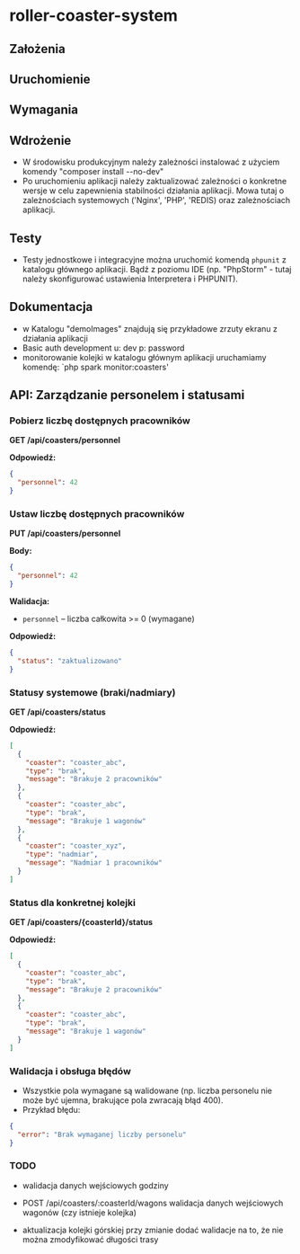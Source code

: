 # roller-coaster-system

## Założenia

## Uruchomienie

## Wymagania

## Wdrożenie

- W środowisku produkcyjnym należy zależności instalować z użyciem komendy "composer install --no-dev"
- Po uruchomieniu aplikacji należy zaktualizować zależności o konkretne wersje w celu zapewnienia stabilności działania
  aplikacji. Mowa tutaj o zależnościach systemowych ('Nginx', 'PHP', 'REDIS) oraz zależnościach aplikacji.

## Testy

- Testy jednostkowe i integracyjne można uruchomić komendą `phpunit` z katalogu głównego aplikacji. Bądź z poziomu IDE
  (np. "PhpStorm" - tutaj należy skonfigurować ustawienia Interpretera i PHPUNIT).

## Dokumentacja

- w Katalogu "demoImages" znajdują się przykładowe zrzuty ekranu z działania aplikacji
- Basic auth development u: dev p: password
- monitorowanie kolejki w katalogu głównym aplikacji uruchamiamy komendę: `php spark monitor:coasters'

## API: Zarządzanie personelem i statusami

### Pobierz liczbę dostępnych pracowników

**GET /api/coasters/personnel**

**Odpowiedź:**

```json
{
  "personnel": 42
}
```

### Ustaw liczbę dostępnych pracowników

**PUT /api/coasters/personnel**

**Body:**

```json
{
  "personnel": 42
}
```

**Walidacja:**

- `personnel` – liczba całkowita >= 0 (wymagane)

**Odpowiedź:**

```json
{
  "status": "zaktualizowano"
}
```

### Statusy systemowe (braki/nadmiary)

**GET /api/coasters/status**

**Odpowiedź:**

```json
[
  {
    "coaster": "coaster_abc",
    "type": "brak",
    "message": "Brakuje 2 pracowników"
  },
  {
    "coaster": "coaster_abc",
    "type": "brak",
    "message": "Brakuje 1 wagonów"
  },
  {
    "coaster": "coaster_xyz",
    "type": "nadmiar",
    "message": "Nadmiar 1 pracowników"
  }
]
```

### Status dla konkretnej kolejki

**GET /api/coasters/{coasterId}/status**

**Odpowiedź:**

```json
[
  {
    "coaster": "coaster_abc",
    "type": "brak",
    "message": "Brakuje 2 pracowników"
  },
  {
    "coaster": "coaster_abc",
    "type": "brak",
    "message": "Brakuje 1 wagonów"
  }
]
```

### Walidacja i obsługa błędów

- Wszystkie pola wymagane są walidowane (np. liczba personelu nie może być ujemna, brakujące pola zwracają błąd 400).
- Przykład błędu:

```json
{
  "error": "Brak wymaganej liczby personelu"
}
```


### TODO

- walidacja danych wejściowych godziny

- POST /api/coasters/:coasterId/wagons walidacja danych wejściowych wagonów (czy istnieje kolejka)
- aktualizacja kolejki górskiej przy zmianie dodać walidacje na to, że nie można zmodyfikować długości trasy